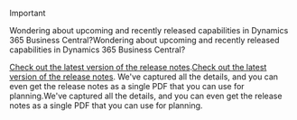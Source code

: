 > [!IMPORTANT]
>
> <span data-ttu-id="f34f1-101">Wondering about upcoming and recently released capabilities in Dynamics 365 Business Central?</span><span class="sxs-lookup"><span data-stu-id="f34f1-101">Wondering about upcoming and recently released capabilities in Dynamics 365 Business Central?</span></span>
>
> <span data-ttu-id="f34f1-102">[Check out the latest version of the release notes](/business-applications-release-notes/April19/dynamics365-business-central/).</span><span class="sxs-lookup"><span data-stu-id="f34f1-102">[Check out the latest version of the release notes](/business-applications-release-notes/April19/dynamics365-business-central/).</span></span> <span data-ttu-id="f34f1-103">We've captured all the details, and you can even get the release notes as a single PDF that you can use for planning.</span><span class="sxs-lookup"><span data-stu-id="f34f1-103">We've captured all the details, and you can even get the release notes as a single PDF that you can use for planning.</span></span>  

